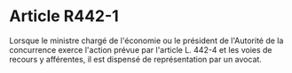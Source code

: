 # Article R442-1

<p>Lorsque  le ministre chargé de l'économie ou le président de l'Autorité de la concurrence exerce l'action prévue par l'article L. 442-4 et les voies de recours y afférentes, il est dispensé de représentation par un avocat.</p>